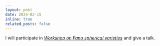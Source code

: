 ```yaml
---
layout: post
date: 2024-02-15
inline: true
related_posts: false
---
```


I will participate in *<a href= "https://sites.google.com/view/wfsv2024">Workshop on Fano spherical varieties</a>* and give a talk.
